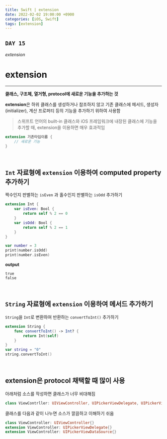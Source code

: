 ```yaml
---
title: Swift | extension
date: 2022-02-02 19:00:00 +0900
categories: [iOS, Swift]
tags: [extension]
---
```


## `DAY 15`

*extension*

# extension
---

**클래스, 구조체, 열거형, protocol에 새로운 기능을 추가하는 것**

**extension**은 하위 클래스를 생성하거나 참조하지 않고 기존 클래스에 메서드, 생성자(initializer), 계산 프로퍼티 등의 기능을 추가하기 위하여 사용함

> 스위프트 언어의 built-in 클래스와 iOS 프레임워크에 내장된 클래스에 기능을 추가할 때, extension을 이용하면 매우 효과적임

```swift
extension 기존타입이름 {
    // 새로운 기능
}
```

<br>

## `Int` 자료형에 `extension` 이용하여 **computed property** 추가하기

짝수인지 판별하는 `isEven` 과 홀수인지 판별하는 `isOdd` 추가하기
```swift
extension Int {
    var isEven: Bool {
        return self % 2 == 0
    }
    var isOdd: Bool {
        return self % 2 == 1
    }
}

var number = 3
print(number.isOdd)
print(number.isEven)
```

**output**

```
true
false
```

<br>

## `String` 자료형에 `extension` 이용하여 메서드 추가하기

`String`을 `Int`로 변환하여 반환하는 `convertToInt()` 추가하기

```swift
extension String {
    func convertToInt() -> Int? {
        return Int(self)
    }
}
var string = "0"
string.convertToInt()
```

<br>

## extension은 protocol 채택할 때 많이 사용

아래처럼 소스를 작성하면 클래스가 너무 비대해짐

```swift
class ViewContrller: UIViewController, UIPickerViewDelegate, UIPickerViewDataSource {}
```

클래스를 다음과 같이 나누면 소스가 깔끔하고 이해하기 쉬움

```swift
class ViewController: UIViewController{}
extension ViewController: UIPickerViewDelegate{}
extension ViewController: UIPickerViewDataSource{}
```
